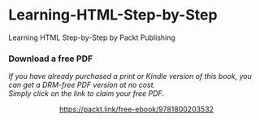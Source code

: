 # Learning-HTML-Step-by-Step
Learning HTML Step-by-Step by Packt Publishing
### Download a free PDF

 <i>If you have already purchased a print or Kindle version of this book, you can get a DRM-free PDF version at no cost.<br>Simply click on the link to claim your free PDF.</i>
<p align="center"> <a href="https://packt.link/free-ebook/9781800203532">https://packt.link/free-ebook/9781800203532 </a> </p>